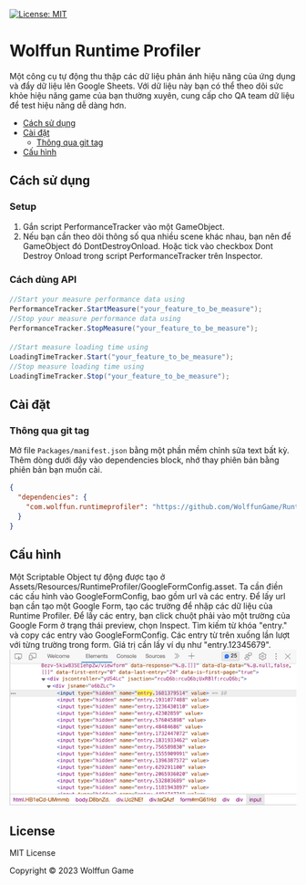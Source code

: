 [![License: MIT](https://img.shields.io/badge/License-MIT-green.svg)](https://opensource.org/licenses/MIT)

# Wolffun Runtime Profiler

Một công cụ tự động thu thập các dữ liệu phản ánh hiệu năng của ứng dụng và đẩy dữ liệu lên Google Sheets. Với dữ liệu này bạn có thể theo dõi sức khỏe hiệu năng game của bạn thường xuyên, cung cấp cho QA team dữ liệu để test hiệu năng dễ dàng hơn.

- [Cách sử dụng](#cách-sử-dụng)
- [Cài đặt](#cai-dat)
  - [Thông qua git tag](#thông-qua-git-tag)
- [Cấu hình](#cấu-hình)

<!-- toc -->

## Cách sử dụng
### Setup
1. Gắn script PerformanceTracker vào một GameObject. 
2. Nếu bạn cần theo dõi thông số qua nhiều scene khác nhau, bạn nên để GameObject đó DontDestroyOnload. Hoặc tick vào checkbox Dont Destroy Onload trong script PerformanceTracker trên Inspector.
### Cách dùng API
```csharp
//Start your measure performance data using
PerformanceTracker.StartMeasure("your_feature_to_be_measure"); 
//Stop your measure performance data using
PerformanceTracker.StopMeasure("your_feature_to_be_measure"); 

//Start measure loading time using
LoadingTimeTracker.Start("your_feature_to_be_measure");
//Stop measure loading time using
LoadingTimeTracker.Stop("your_feature_to_be_measure");

```

## Cài đặt

### Thông qua git tag

Mở file `Packages/manifest.json` bằng một phần mềm chỉnh sửa text bất kỳ. Thêm dòng dưới đây vào dependencies block, nhớ thay phiên bản bằng phiên bản bạn muốn cài.
```json
{
  "dependencies": {
    "com.wolffun.runtimeprofiler": "https://github.com/WolffunGame/RuntimeProfiler.git#1.0.0"
  }
}
```

## Cấu hình

Một Scriptable Object tự động được tạo ở Assets/Resources/RuntimeProfiler/GoogleFormConfig.asset.
Ta cần điền các cấu hình vào GoogleFormConfig, bao gồm url và các entry.
Để lấy url bạn cần tạo một Google Form, tạo các trường để nhập các dữ liệu của Runtime Profiler.
Để lấy các entry, bạn click chuột phải vào một trường của Google Form ở trạng thái preview, chọn Inspect. Tìm kiếm từ khóa "entry." và copy các entry vào GoogleFormConfig. Các entry từ trên xuống lần lượt với từng trường trong form. Giá trị cần lấy ví dụ như "entry.12345679".
![img.png](img.png)

## License

MIT License

Copyright © 2023 Wolffun Game
